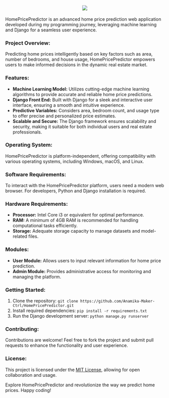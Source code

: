 <h1 align="center">
  <a href="https://github.com/DenverCoder1/readme-typing-svg">
<img src="https://readme-typing-svg.demolab.com/?lines=PRICEVUE%20;HOME PREDICTER%20;PRICE FORECASTING%20;&font=Inconsolata Bold&center=true&width=440&height=45&color=3498db&vCenter=true&pause=1000&size=42" /></a></h1>
HomePricePredictor is an advanced home price prediction web application developed during my programming journey, leveraging machine learning and Django for a seamless user experience.

### Project Overview:
Predicting home prices intelligently based on key factors such as area, number of bedrooms, and house usage, HomePricePredictor empowers users to make informed decisions in the dynamic real estate market.

### Features:
- **Machine Learning Model:** Utilizes cutting-edge machine learning algorithms to provide accurate and reliable home price predictions.
- **Django Front End:** Built with Django for a sleek and interactive user interface, ensuring a smooth and intuitive experience.
- **Predictive Variables:** Considers area, bedroom count, and usage type to offer precise and personalized price estimates.
- **Scalable and Secure:** The Django framework ensures scalability and security, making it suitable for both individual users and real estate professionals.

### Operating System:
HomePricePredictor is platform-independent, offering compatibility with various operating systems, including Windows, macOS, and Linux.

### Software Requirements:
To interact with the HomePricePredictor platform, users need a modern web browser. For developers, Python and Django installation is required.

### Hardware Requirements:
- **Processor:** Intel Core i3 or equivalent for optimal performance.
- **RAM:** A minimum of 4GB RAM is recommended for handling computational tasks efficiently.
- **Storage:** Adequate storage capacity to manage datasets and model-related files.

### Modules:
- **User Module:** Allows users to input relevant information for home price prediction.
- **Admin Module:** Provides administrative access for monitoring and managing the platform.

### Getting Started:
1. Clone the repository: `git clone https://github.com/Anamika-Maker-Ctrl/HomePricePredictor.git`
2. Install required dependencies: `pip install -r requirements.txt`
3. Run the Django development server: `python manage.py runserver`

### Contributing:
Contributions are welcome! Feel free to fork the project and submit pull requests to enhance the functionality and user experience.

### License:
This project is licensed under the [MIT License](LICENSE), allowing for open collaboration and usage.

Explore HomePricePredictor and revolutionize the way we predict home prices. Happy coding!
</h3>

